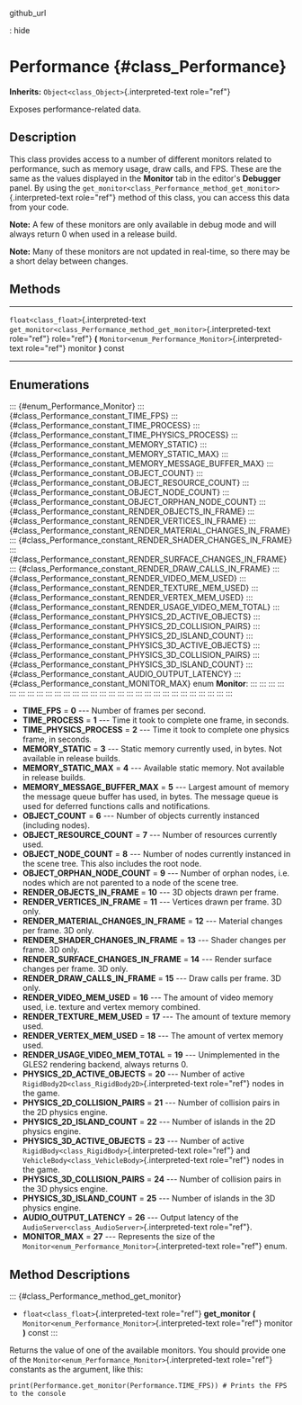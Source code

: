 github\_url

:   hide

Performance {#class_Performance}
===========

**Inherits:** `Object<class_Object>`{.interpreted-text role="ref"}

Exposes performance-related data.

Description
-----------

This class provides access to a number of different monitors related to
performance, such as memory usage, draw calls, and FPS. These are the
same as the values displayed in the **Monitor** tab in the editor\'s
**Debugger** panel. By using the
`get_monitor<class_Performance_method_get_monitor>`{.interpreted-text
role="ref"} method of this class, you can access this data from your
code.

**Note:** A few of these monitors are only available in debug mode and
will always return 0 when used in a release build.

**Note:** Many of these monitors are not updated in real-time, so there
may be a short delay between changes.

Methods
-------

  ---------------------------------------- -----------------------------------------------------------------------
  `float<class_float>`{.interpreted-text   `get_monitor<class_Performance_method_get_monitor>`{.interpreted-text
  role="ref"}                              role="ref"} **(** `Monitor<enum_Performance_Monitor>`{.interpreted-text
                                           role="ref"} monitor **)** const

  ---------------------------------------- -----------------------------------------------------------------------

Enumerations
------------

::: {#enum_Performance_Monitor}
::: {#class_Performance_constant_TIME_FPS}
::: {#class_Performance_constant_TIME_PROCESS}
::: {#class_Performance_constant_TIME_PHYSICS_PROCESS}
::: {#class_Performance_constant_MEMORY_STATIC}
::: {#class_Performance_constant_MEMORY_STATIC_MAX}
::: {#class_Performance_constant_MEMORY_MESSAGE_BUFFER_MAX}
::: {#class_Performance_constant_OBJECT_COUNT}
::: {#class_Performance_constant_OBJECT_RESOURCE_COUNT}
::: {#class_Performance_constant_OBJECT_NODE_COUNT}
::: {#class_Performance_constant_OBJECT_ORPHAN_NODE_COUNT}
::: {#class_Performance_constant_RENDER_OBJECTS_IN_FRAME}
::: {#class_Performance_constant_RENDER_VERTICES_IN_FRAME}
::: {#class_Performance_constant_RENDER_MATERIAL_CHANGES_IN_FRAME}
::: {#class_Performance_constant_RENDER_SHADER_CHANGES_IN_FRAME}
::: {#class_Performance_constant_RENDER_SURFACE_CHANGES_IN_FRAME}
::: {#class_Performance_constant_RENDER_DRAW_CALLS_IN_FRAME}
::: {#class_Performance_constant_RENDER_VIDEO_MEM_USED}
::: {#class_Performance_constant_RENDER_TEXTURE_MEM_USED}
::: {#class_Performance_constant_RENDER_VERTEX_MEM_USED}
::: {#class_Performance_constant_RENDER_USAGE_VIDEO_MEM_TOTAL}
::: {#class_Performance_constant_PHYSICS_2D_ACTIVE_OBJECTS}
::: {#class_Performance_constant_PHYSICS_2D_COLLISION_PAIRS}
::: {#class_Performance_constant_PHYSICS_2D_ISLAND_COUNT}
::: {#class_Performance_constant_PHYSICS_3D_ACTIVE_OBJECTS}
::: {#class_Performance_constant_PHYSICS_3D_COLLISION_PAIRS}
::: {#class_Performance_constant_PHYSICS_3D_ISLAND_COUNT}
::: {#class_Performance_constant_AUDIO_OUTPUT_LATENCY}
::: {#class_Performance_constant_MONITOR_MAX}
enum **Monitor**:
:::
:::
:::
:::
:::
:::
:::
:::
:::
:::
:::
:::
:::
:::
:::
:::
:::
:::
:::
:::
:::
:::
:::
:::
:::
:::
:::
:::
:::

-   **TIME\_FPS** = **0** \-\-- Number of frames per second.
-   **TIME\_PROCESS** = **1** \-\-- Time it took to complete one frame,
    in seconds.
-   **TIME\_PHYSICS\_PROCESS** = **2** \-\-- Time it took to complete
    one physics frame, in seconds.
-   **MEMORY\_STATIC** = **3** \-\-- Static memory currently used, in
    bytes. Not available in release builds.
-   **MEMORY\_STATIC\_MAX** = **4** \-\-- Available static memory. Not
    available in release builds.
-   **MEMORY\_MESSAGE\_BUFFER\_MAX** = **5** \-\-- Largest amount of
    memory the message queue buffer has used, in bytes. The message
    queue is used for deferred functions calls and notifications.
-   **OBJECT\_COUNT** = **6** \-\-- Number of objects currently
    instanced (including nodes).
-   **OBJECT\_RESOURCE\_COUNT** = **7** \-\-- Number of resources
    currently used.
-   **OBJECT\_NODE\_COUNT** = **8** \-\-- Number of nodes currently
    instanced in the scene tree. This also includes the root node.
-   **OBJECT\_ORPHAN\_NODE\_COUNT** = **9** \-\-- Number of orphan
    nodes, i.e. nodes which are not parented to a node of the scene
    tree.
-   **RENDER\_OBJECTS\_IN\_FRAME** = **10** \-\-- 3D objects drawn per
    frame.
-   **RENDER\_VERTICES\_IN\_FRAME** = **11** \-\-- Vertices drawn per
    frame. 3D only.
-   **RENDER\_MATERIAL\_CHANGES\_IN\_FRAME** = **12** \-\-- Material
    changes per frame. 3D only.
-   **RENDER\_SHADER\_CHANGES\_IN\_FRAME** = **13** \-\-- Shader changes
    per frame. 3D only.
-   **RENDER\_SURFACE\_CHANGES\_IN\_FRAME** = **14** \-\-- Render
    surface changes per frame. 3D only.
-   **RENDER\_DRAW\_CALLS\_IN\_FRAME** = **15** \-\-- Draw calls per
    frame. 3D only.
-   **RENDER\_VIDEO\_MEM\_USED** = **16** \-\-- The amount of video
    memory used, i.e. texture and vertex memory combined.
-   **RENDER\_TEXTURE\_MEM\_USED** = **17** \-\-- The amount of texture
    memory used.
-   **RENDER\_VERTEX\_MEM\_USED** = **18** \-\-- The amount of vertex
    memory used.
-   **RENDER\_USAGE\_VIDEO\_MEM\_TOTAL** = **19** \-\-- Unimplemented in
    the GLES2 rendering backend, always returns 0.
-   **PHYSICS\_2D\_ACTIVE\_OBJECTS** = **20** \-\-- Number of active
    `RigidBody2D<class_RigidBody2D>`{.interpreted-text role="ref"} nodes
    in the game.
-   **PHYSICS\_2D\_COLLISION\_PAIRS** = **21** \-\-- Number of collision
    pairs in the 2D physics engine.
-   **PHYSICS\_2D\_ISLAND\_COUNT** = **22** \-\-- Number of islands in
    the 2D physics engine.
-   **PHYSICS\_3D\_ACTIVE\_OBJECTS** = **23** \-\-- Number of active
    `RigidBody<class_RigidBody>`{.interpreted-text role="ref"} and
    `VehicleBody<class_VehicleBody>`{.interpreted-text role="ref"} nodes
    in the game.
-   **PHYSICS\_3D\_COLLISION\_PAIRS** = **24** \-\-- Number of collision
    pairs in the 3D physics engine.
-   **PHYSICS\_3D\_ISLAND\_COUNT** = **25** \-\-- Number of islands in
    the 3D physics engine.
-   **AUDIO\_OUTPUT\_LATENCY** = **26** \-\-- Output latency of the
    `AudioServer<class_AudioServer>`{.interpreted-text role="ref"}.
-   **MONITOR\_MAX** = **27** \-\-- Represents the size of the
    `Monitor<enum_Performance_Monitor>`{.interpreted-text role="ref"}
    enum.

Method Descriptions
-------------------

::: {#class_Performance_method_get_monitor}
-   `float<class_float>`{.interpreted-text role="ref"} **get\_monitor**
    **(** `Monitor<enum_Performance_Monitor>`{.interpreted-text
    role="ref"} monitor **)** const
:::

Returns the value of one of the available monitors. You should provide
one of the `Monitor<enum_Performance_Monitor>`{.interpreted-text
role="ref"} constants as the argument, like this:

    print(Performance.get_monitor(Performance.TIME_FPS)) # Prints the FPS to the console
